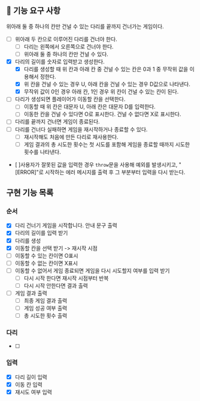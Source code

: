 ## 🚀 기능 요구 사항

위아래 둘 중 하나의 칸만 건널 수 있는 다리를 끝까지 건너가는 게임이다.

- [ ] 위아래 두 칸으로 이루어진 다리를 건너야 한다.
  - [ ] 다리는 왼쪽에서 오른쪽으로 건너야 한다.
  - [ ] 위아래 둘 중 하나의 칸만 건널 수 있다.
- [x] 다리의 길이를 숫자로 입력받고 생성한다.
  - [x] 다리를 생성할 때 위 칸과 아래 칸 중 건널 수 있는 칸은 0과 1 중 무작위 값을 이용해서 정한다.
  - [x] 위 칸을 건널 수 있는 경우 U, 아래 칸을 건널 수 있는 경우 D값으로 나타낸다.
  - [x] 무작위 값이 0인 경우 아래 칸, 1인 경우 위 칸이 건널 수 있는 칸이 된다.
- [ ] 다리가 생성되면 플레이어가 이동할 칸을 선택한다.
  - [ ] 이동할 때 위 칸은 대문자 U, 아래 칸은 대문자 D를 입력한다.
  - [ ] 이동한 칸을 건널 수 있다면 O로 표시한다. 건널 수 없다면 X로 표시한다.
- [ ] 다리를 끝까지 건너면 게임이 종료된다.
- [ ] 다리를 건너다 실패하면 게임을 재시작하거나 종료할 수 있다.
  - [ ] 재시작해도 처음에 만든 다리로 재사용한다.
  - [ ] 게임 결과의 총 시도한 횟수는 첫 시도를 포함해 게임을 종료할 때까지 시도한 횟수를 나타낸다.
- [ ]사용자가 잘못된 값을 입력한 경우 `throw`문을 사용해 예외를 발생시키고, "[ERROR]"로 시작하는 에러 메시지를 출력 후 그 부분부터 입력을 다시 받는다.

## 구현 기능 목록

### 순서

- [x] 다리 건너기 게임을 시작합니다. 안내 문구 출력
- [x] 다리의 길이를 입력 받기
- [x] 다리를 생성
- [x] 이동할 칸을 선택 받기 -> 재시작 시점
- [ ] 이동할 수 있는 칸이면 O표시
- [ ] 이동할 수 없는 칸이면 X표시
- [ ] 이동할 수 없어서 게임 종료되면 게임을 다시 시도할지 여부를 입력 받기
  - [ ] 다시 시작 한다면 재시작 시점부터 반복
  - [ ] 다시 시작 안한다면 결과 출력
- [ ] 게임 결과 출력
  - [ ] 최종 게임 결과 출력
  - [ ] 게임 성공 여부 출력
  - [ ] 총 시도한 횟수 출력

### 다리

- [ ]

### 입력

- [x] 다리 길이 입력
- [x] 이동 칸 입력
- [x] 재시도 여부 입력

